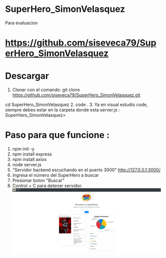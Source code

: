 # SuperHero_SimonVelasquez
Para evaluacion


# https://github.com/siseveca79/SuperHero_SimonVelasquez

# Descargar
1. Clonar con el comando: git clone https://github.com/siseveca79/SuperHero_SimonVelasquez.git

cd SuperHero_SimonVelasquez
2. code .
3. Ya en visual estudio code, siempre debes estar en la carpeta donde esta server.js : SuperHero_SimonVelasquez>





# Paso para que funcione :

1. npm init -y
2. npm install express
3. npm install axios
4. node server.js 
5. "Servidor backend escuchando en el puerto 3000" http://127.0.0.1:3000/
6. Ingresa el número del SuperHero a buscar
7. Presionar boton "Buscar"
8. Control + C para detener servidor.
![Resultado](hero_100.png)
